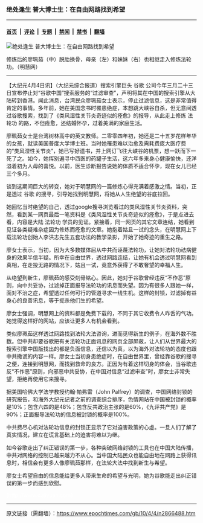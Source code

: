 ### 绝处逢生 普大博士生：在自由网路找到希望

---

#### [首页](../../../..?n2866488) &nbsp;|&nbsp; [评论](../../../../../epoch-comment?n2866488) &nbsp;|&nbsp; [专题](../../../../../epoch-special?n2866488) &nbsp;|&nbsp; [禁闻](../../../../../epoch-news?n2866488) &nbsp;|&nbsp; [禁书](../../../../../books?n2866488) &nbsp;|&nbsp; [翻墙](https://github.com/gfw-breaker/nogfw/blob/master/README.md?n2866488)


<div><img alt="绝处逢生 普大博士生：在自由网路找到希望" class="attachment-djy_600_400 size-djy_600_400 wp-post-image" src="https://i.epochtimes.com/assets/uploads/2010/04/1004040659241667.jpg"/>
<div class="caption">
 <p>
  修炼后的廖珮茹（中）脱胎换骨，母亲（左）和妹妹（右）也相继走入修炼法轮功。（明慧网）
 </p>
</div></div><hr/><div class="post_content" id="artbody" itemprop="articleBody">
 <!-- article content begin -->
 <p>
  【大纪元4月4日讯】（大纪元综合报道）搜索引擎巨头
  <ok href="https://www.epochtimes.com/gb/tag/%E8%B0%B7%E6%AD%8C.html">
   谷歌
  </ok>
  公司今年三月二十三日宣布停止对“谷歌中国”搜索服务的“过滤审查”，声明将其在中国的搜索引擎从大陆转到香港。闻此消息，台湾民众廖珮茹女士表示，停止过滤信息，这是非常值得肯定的事情。多年前，她在美国念书时罹患绝症，本想跳大峡谷自杀，但无意间透过谷歌搜索，找到了《类风湿性关节炎奇迹似的痊愈》的报导，从此走上修炼
  <ok href="https://www.epochtimes.com/gb/tag/%E6%B3%95%E8%BD%AE%E5%8A%9F.html">
   法轮功
  </ok>
  的路，不但痊愈，还结婚怀孕，过着美满的家庭生活。
 </p>
 <p>
  廖珮茹女士是台湾树林高中的英文教师。二零零四年初，她还是二十五岁花样年华的女孩，就读美国普度大学博士班。当时她罹患难以治愈及需耗费庞大医疗费的“类风湿性关节炎”，她已写好遗书，并上网订飞往大峡谷的机票，想一跃而下一死了之。如今，她挥别遍寻中西医的药罐子生活，这六年多来身心健康愉快，还洋溢着初为人母的喜悦。以前，医生诊断报告说她的体质不适合怀孕，现在女儿已经三个多月。
 </p>
 <p>
  谈到这期间巨大的转变，她对于明慧网的一篇修炼心得充满着感激之情。当初，正是透过
  <ok href="https://www.epochtimes.com/gb/tag/%E8%B0%B7%E6%AD%8C.html">
   谷歌
  </ok>
  的搜寻，引导她找到明慧网，将她从人生绝望的谷底拉回。
 </p>
 <p>
  她回忆当时绝望的自己，透过google搜寻浏览看过的类风湿性关节炎资料，突然，看到某一网页最后一笔资料是《类风湿性关节炎奇迹似的痊愈》，于是点进去看，内容是大陆
  <ok href="https://www.epochtimes.com/gb/tag/%E6%B3%95%E8%BD%AE%E5%8A%9F.html">
   法轮功
  </ok>
  学员的见证。紧接着，同一网页的其它文章连结，她看到见证各类疑难杂症因为修炼而痊愈的文章。她抱着姑且一试的念头，在明慧网上下载法轮功创始人李洪志先生五套功法的教学录影，开始了她奇迹的重生之路。
 </p>
 <p>
  廖女士表示，当初，因为大多数媒体屈从中共而诬蔑法轮功，让她对法轮功祛病健身的效果半信半疑。所幸在自由世界，透过网路连结，让她有机会透过明慧网看到真相，在走投无路的情况下，姑且一试，竟意外获得了不敢奢望的幸福人生。
 </p>
 <p>
  从绝望到新生，廖珮茹的感受刻骨铭心。因此，她对于谷歌曾经违反“不作恶”原则，向中共妥协，过滤掉正面报导法轮功的讯息而失望。因为有很多人跟她一样，面对不治之症，希望透过任何可行的管道寻求一线生机。这样的封锁，过滤掉有益身心的良善讯息，等于扼杀他们生的希望。
 </p>
 <p>
  廖女士强调，明慧网上的资料都是免费下载的，不同于其它收费令人咋舌的气功。她觉得这样好的网站，应该让更多人有机会看到。
 </p>
 <p>
  类似廖珮茹这样透过网路找到法轮大法咨询，进而觅得新生的例子，在海外数不胜数。但中共却要谷歌把有关法轮功正面讯息的网页全部屏蔽，让人们从世界最大的搜索引擎中国版找出的都是负面信息，还信以为真，以为海外对法轮功的态度也跟中共撒谎的内容一样。廖女士当初身患绝症时，在自由世界里，曾经靠谷歌的搜寻之便，连接到明慧网，而找到救命的良方。正因为有着这样切身的体会，当谷歌违反“不作恶”原则，向邪恶中共妥协，在中国对信息“过滤审查”时，廖女士非常失望，拒绝再使用它来搜寻。
 </p>
 <p>
  据美国哈佛大学法学教授约翰‧帕弗雷（John Palfrey）的调查，中国网络封锁的研究报告，和海外大纪元记者之前的调查综合排序，色情网站在中国被封锁的概率是10%；包含六四的是48%；包含反共政治主张的是60%，《九评共产党》是90%；正面报导法轮功的信息被封锁的概率是100%。
 </p>
 <p>
  中共费尽心机对法轮功信息的封锁正显示了它对迫害政策的心虚。一旦人们了解了真实情况，建立在谎言基础上的迫害将难以为继。
 </p>
 <p>
  如今谷歌走出了纠正错误的第一步，各种突破网络封锁的工具也在中国大陆传播，中共对网络的控制已越来越力不从心。当中国大陆民众也能自由地在网路上获得讯息时，相信会有更多人像廖珮茹那样，在法轮大法中找到新生与希望。
 </p>
 <p>
  廖女士希望自由的信息能给更多人带来生命的希望与光明，她为谷歌能走出纠正错误的第一步而感到欣慰。
 </p>
 <p>
  <font color="#ffffff">
   (http://www.dajiyuan.com)
  </font>
 </p>
 <!-- article content end -->
 <div id="below_article_ad">
 </div>
</div>


---

原文链接（需翻墙）：https://www.epochtimes.com/gb/10/4/4/n2866488.htm